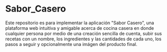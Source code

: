 # Sabor_Casero
Este repositorio es para implementar la aplicación "Sabor Casero", una plataforma web intuitiva y amigable acerca de cocina casera en donde cualquier persona por medio de una creación sencilla de cuenta, subir sus recetas con un nombre, los ingredientes y las cantidades de cada uno, los pasos a seguir y opcionalmente una imágen del producto final.
